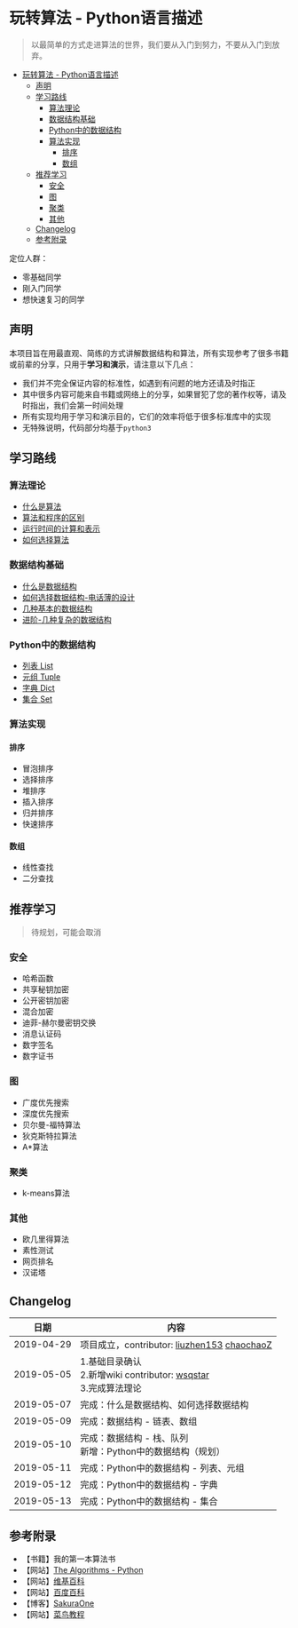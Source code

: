 # 玩转算法 - Python语言描述
> 以最简单的方式走进算法的世界，我们要从入门到努力，不要从入门到放弃。
<!-- TOC depthFrom:1 depthTo:6 withLinks:1 updateOnSave:1 orderedList:0 -->

- [玩转算法 - Python语言描述](#玩转算法-python语言描述)
	- [声明](#声明)
	- [学习路线](#学习路线)
		- [算法理论](#算法理论)
		- [数据结构基础](#数据结构基础)
		- [Python中的数据结构](#python中的数据结构)
		- [算法实现](#算法实现)
			- [排序](#排序)
			- [数组](#数组)
	- [推荐学习](#推荐学习)
		- [安全](#安全)
		- [图](#图)
		- [聚类](#聚类)
		- [其他](#其他)
	- [Changelog](#changelog)
	- [参考附录](#参考附录)

<!-- /TOC -->
定位人群：
* 零基础同学
* 刚入门同学
* 想快速复习的同学

## 声明

本项目旨在用最直观、简练的方式讲解数据结构和算法，所有实现参考了很多书籍或前辈的分享，只用于**学习和演示**，请注意以下几点：

* 我们并不完全保证内容的标准性，如遇到有问题的地方还请及时指正
* 其中很多内容可能来自书籍或网络上的分享，如果冒犯了您的著作权等，请及时指出，我们会第一时间处理
* 所有实现均用于学习和演示目的，它们的效率将低于很多标准库中的实现
* 无特殊说明，代码部分均基于`python3`

## 学习路线

### 算法理论

- [什么是算法](./算法理论.md#什么是算法)
- [算法和程序的区别](./算法理论.md#算法和程序的区别)
- [运行时间的计算和表示](./算法理论.md#运行时间的计算和表示)
- [如何选择算法](./算法理论.md#如何选择算法)

### 数据结构基础

- [什么是数据结构](./数据结构.md#什么是数据结构)
- [如何选择数据结构-电话薄的设计](./数据结构.md#如何选择数据结构-电话薄的设计)
- [几种基本的数据结构](./数据结构.md#几种基本的数据结构)
- [进阶-几种复杂的数据结构](./数据结构.md#进阶-几种复杂的数据结构)

### Python中的数据结构

* [列表 List](./Python中的数据结构.md#列表-List)
* [元组 Tuple](./Python中的数据结构.md#元组-Tuple)
* [字典 Dict](./Python中的数据结构.md#字典-Dict)
* [集合 Set](./Python中的数据结构.md#集合-Set)


### 算法实现

#### 排序
* 冒泡排序
* 选择排序
* 堆排序
* 插入排序
* 归并排序
* 快速排序

#### 数组
* 线性查找
* 二分查找

## 推荐学习
> 待规划，可能会取消

### 安全
* 哈希函数
* 共享秘钥加密
* 公开密钥加密
* 混合加密
* 迪菲-赫尔曼密钥交换
* 消息认证码
* 数字签名
* 数字证书
### 图
* 广度优先搜索
* 深度优先搜索
* 贝尔曼-福特算法
* 狄克斯特拉算法
* A*算法

### 聚类
* k-means算法

### 其他
* 欧几里得算法
* 素性测试
* 网页排名
* 汉诺塔

## Changelog
日期|内容
--|--
2019-04-29|项目成立，contributor: [liuzhen153](https://github.com/liuzhen153) [chaochaoZ](https://github.com/chaochaoZ)
2019-05-05|1.基础目录确认<br>2.新增wiki contributor: [wsqstar](https://github.com/wsqstar)<br>3.完成算法理论
2019-05-07|完成：什么是数据结构、如何选择数据结构
2019-05-09|完成：数据结构 - 链表、数组
2019-05-10|完成：数据结构 - 栈、队列 <br>新增：Python中的数据结构（规划）
2019-05-11|完成：Python中的数据结构 - 列表、元组
2019-05-12|完成：Python中的数据结构 - 字典
2019-05-13|完成：Python中的数据结构 - 集合


## 参考附录
* 【书籍】我的第一本算法书
* 【网站】[The Algorithms - Python](https://github.com/TheAlgorithms/Python)
* 【网站】[维基百科](https://zh.wikipedia.org)
* 【网站】[百度百科](https://baike.baidu.com/)
* 【博客】[SakuraOne](https://www.cnblogs.com/myworld7/p/8449614.html)
* 【网站】[菜鸟教程](https://www.runoob.com)
